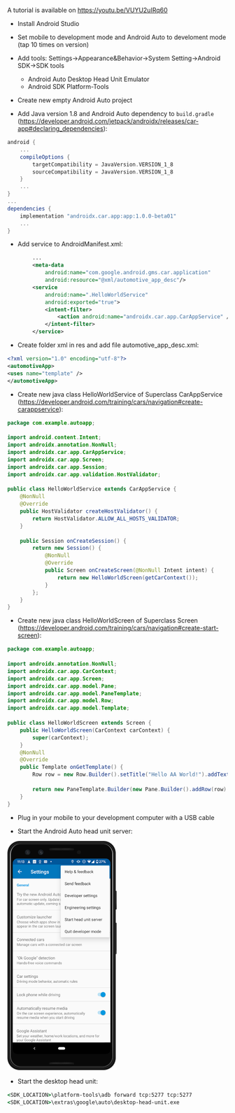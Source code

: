 A tutorial is  available on https://youtu.be/VUYU2uIRq60

- Install Android Studio

- Set mobile to development mode and Android Auto to develoment mode (tap 10 times on version)

- Add tools: Settings->Appearance&Behavior->System Setting->Android SDK->SDK tools
    - Android Auto Desktop Head Unit Emulator
    - Android SDK Platform-Tools

- Create new empty Android Auto project

- Add Java version 1.8 and Android Auto dependency to ```build.gradle``` (https://developer.android.com/jetpack/androidx/releases/car-app#declaring_dependencies):
```gradle
android {
    ...
    compileOptions {
        targetCompatibility = JavaVersion.VERSION_1_8
        sourceCompatibility = JavaVersion.VERSION_1_8
    }
    ...
}
...
dependencies {
    implementation "androidx.car.app:app:1.0.0-beta01"
    ...
}
```

- Add service to AndroidManifest.xml:
```xml
        ...
        <meta-data
            android:name="com.google.android.gms.car.application"
            android:resource="@xml/automotive_app_desc"/>
        <service
            android:name=".HelloWorldService"
            android:exported="true">
            <intent-filter>
                <action android:name="androidx.car.app.CarAppService" />
            </intent-filter>
        </service>
```

- Create folder xml in res and add file automotive_app_desc.xml:
```xml
<?xml version="1.0" encoding="utf-8"?>
<automotiveApp>
<uses name="template" />
</automotiveApp>
```

- Create new java class HelloWorldService of Superclass CarAppService (https://developer.android.com/training/cars/navigation#create-carappservice):
```java
package com.example.autoapp;

import android.content.Intent;
import androidx.annotation.NonNull;
import androidx.car.app.CarAppService;
import androidx.car.app.Screen;
import androidx.car.app.Session;
import androidx.car.app.validation.HostValidator;

public class HelloWorldService extends CarAppService {
    @NonNull
    @Override
    public HostValidator createHostValidator() {
        return HostValidator.ALLOW_ALL_HOSTS_VALIDATOR;
    }

    public Session onCreateSession() {
        return new Session() {
            @NonNull
            @Override
            public Screen onCreateScreen(@NonNull Intent intent) {
                return new HelloWorldScreen(getCarContext());
            }
        };
    }
}
```
- Create new java class HelloWorldScreen of Superclass Screen (https://developer.android.com/training/cars/navigation#create-start-screen):
```java
package com.example.autoapp;

import androidx.annotation.NonNull;
import androidx.car.app.CarContext;
import androidx.car.app.Screen;
import androidx.car.app.model.Pane;
import androidx.car.app.model.PaneTemplate;
import androidx.car.app.model.Row;
import androidx.car.app.model.Template;

public class HelloWorldScreen extends Screen {
    public HelloWorldScreen(CarContext carContext) {
        super(carContext);
    }
    @NonNull
    @Override
    public Template onGetTemplate() {
        Row row = new Row.Builder().setTitle("Hello AA World!").addText("Example text").build();

        return new PaneTemplate.Builder(new Pane.Builder().addRow(row).build()).setTitle("AA Hello!!!").build();
    }
}

```

- Plug in your mobile to your development computer with a USB cable

- Start the Android Auto head unit server:

<img src="auto-desktop-head-unit-context-menu-enabled.png" alt="HUS" width="250"/>

- Start the desktop head unit:
```cmd
<SDK_LOCATION>\platform-tools\adb forward tcp:5277 tcp:5277
<SDK_LOCATION>\extras\google\auto\desktop-head-unit.exe
```